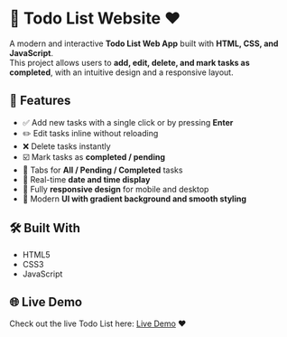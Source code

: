 # 📝 Todo List Website ❤️

A modern and interactive **Todo List Web App** built with **HTML, CSS, and JavaScript**.  
This project allows users to **add, edit, delete, and mark tasks as completed**, with an intuitive design and a responsive layout.  

## 🌟 Features
- ✅ Add new tasks with a single click or by pressing **Enter**  
- ✏️ Edit tasks inline without reloading  
- ❌ Delete tasks instantly  
- ☑️ Mark tasks as **completed / pending**  
- 📂 Tabs for **All / Pending / Completed** tasks  
- 📅 Real-time **date and time display**  
- 📱 Fully **responsive design** for mobile and desktop  
- 🎨 Modern **UI with gradient background and smooth styling**  

## 🛠️ Built With
- HTML5
- CSS3  
- JavaScript  

## 🌐 Live Demo
Check out the live Todo List here: [Live Demo](https://rohit-hazra.github.io/Todo-List/) ❤️
